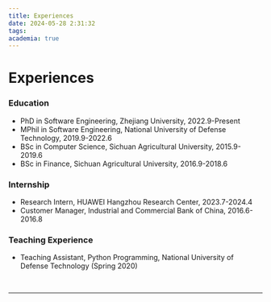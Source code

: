 ```yaml
---
title: Experiences
date: 2024-05-28 2:31:32
tags:
academia: true
---
```

# Experiences

### Education

+ PhD in Software Engineering, Zhejiang University, 2022.9-Present
+ MPhil in Software Engineering, National University of Defense Technology, 2019.9-2022.6
+ BSc in Computer Science, Sichuan Agricultural University, 2015.9-2019.6
+ BSc in Finance, Sichuan Agricultural University, 2016.9-2018.6

### Internship

+ Research Intern, HUAWEI Hangzhou Research Center, 2023.7-2024.4
+ Customer Manager, Industrial and Commercial Bank of China, 2016.6-2016.8

### Teaching Experience

+ Teaching Assistant, Python Programming, National University of Defense Technology (Spring 2020)

<br>

---